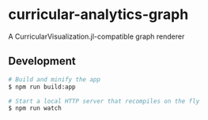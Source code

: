 # curricular-analytics-graph

A CurricularVisualization.jl-compatible graph renderer

## Development

```sh
# Build and minify the app
$ npm run build:app

# Start a local HTTP server that recompiles on the fly
$ npm run watch
```
